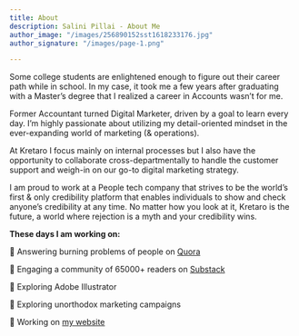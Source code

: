 ```yaml
---
title: About
description: Salini Pillai - About Me
author_image: "/images/256890152sst1618233176.jpg"
author_signature: "/images/page-1.png"

---
```

Some college students are enlightened enough to figure out their career path while in school. In my case, it took me a few years after graduating with a Master’s degree that I realized a career in Accounts wasn’t for me.

Former Accountant turned Digital Marketer, driven by a goal to learn every day. I’m highly passionate about utilizing my detail-oriented mindset in the ever-expanding world of marketing (& operations).

At Kretaro I focus mainly on internal processes but I also have the opportunity to collaborate cross-departmentally to handle the customer support and weigh-in on our go-to digital marketing strategy.

I am proud to work at a People tech company that strives to be the world’s first & only credibility platform that enables individuals to show and check anyone’s credibility at any time. No matter how you look at it, Kretaro is the future, a world where rejection is a myth and your credibility wins.

**These days I am working on:**

🚀 Answering burning problems of people on [Quora](https://www.quora.com/profile/Salini-Pillai-7)

🚀 Engaging a community of 65000+ readers on [Substack](https://kretaro.substack.com/)

🚀 Exploring Adobe Illustrator

🚀 Exploring unorthodox marketing campaigns

🚀 Working on [my website](https://salinipillai.com/ "Salini Pillai")